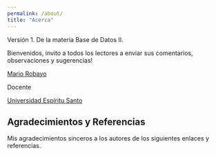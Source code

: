 ```yaml
---
permalink: /about/
title: "Acerca"
---
```


Versión 1. De la materia Base de Datos II.

Bienvenidos, invito a todos los lectores a enviar sus comentarios, observaciones y sugerencias!

[Mario Robayo](https://mrobayo.github.com/profile)

Docente

[Universidad Espíritu Santo](https://www.uees.edu.ec)

## Agradecimientos y Referencias

Mis agradecimientos sinceros a los autores de los siguientes 
enlaces y referencias.

 
